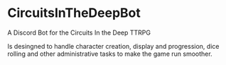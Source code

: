 # CircuitsInTheDeepBot
A Discord Bot for the Circuits In the Deep TTRPG

Is desingned to handle character creation, display and progression, dice rolling and other administrative tasks to make the game run smoother.


